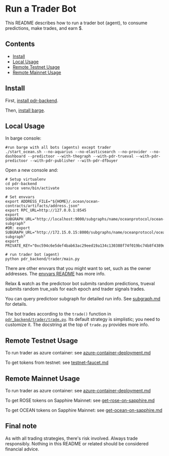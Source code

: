 <!--
Copyright 2023 Ocean Protocol Foundation
SPDX-License-Identifier: Apache-2.0
-->

# Run a Trader Bot

This README describes how to run a trader bot (agent), to consume predictions, make trades, and earn $.

## Contents

- [Install](#install)
- [Local Usage](#local-usage)
- [Remote Testnet Usage](#remote-testnet-usage)
- [Remote Mainnet Usage](#remote-mainnet-usage)


## Install

First, [install pdr-backend](install.md).

Then, [install barge](barge.md#install-barge).

## Local Usage

In barge console:
```console
#run barge with all bots (agents) except trader
./start_ocean.sh --no-aquarius --no-elasticsearch --no-provider --no-dashboard --predictoor --with-thegraph --with-pdr-trueval --with-pdr-predictoor --with-pdr-publisher --with-pdr-dfbuyer
```

Open a new console and:
```
# Setup virtualenv
cd pdr-backend
source venv/bin/activate

# Set envvars
export ADDRESS_FILE="${HOME}/.ocean/ocean-contracts/artifacts/address.json"
export RPC_URL=http://127.0.0.1:8545
export SUBGRAPH_URL="http://localhost:9000/subgraphs/name/oceanprotocol/ocean-subgraph"
#OR: export SUBGRAPH_URL="http://172.15.0.15:8000/subgraphs/name/oceanprotocol/ocean-subgraph"
export PRIVATE_KEY="0xc594c6e5def4bab63ac29eed19a134c130388f74f019bc74b8f4389df2837a58"

# run trader bot (agent)
python pdr_backend/trader/main.py
```

There are other envvars that you might want to set, such as the owner addresses. The [envvars README](./envvars.md) has more info.

Relax & watch as the predictoor bot submits random predictions, trueval submits random true_vals for each epoch and trader signals trades.

You can query predictoor subgraph for detailed run info. See [subgraph.md](subgraph.md) for details.

The bot trades according to the `trade()` function in [`pdr_backend/trader/trade.py`](../pdr_backend/trader/trade.py). Its default strategy is simplistic; you need to customize it. The docstring at the top of `trade.py` provides more info.

## Remote Testnet Usage

To run trader as azure container: see [azure-container-deployment.md](azure-container-deployment.md)

To get tokens from testnet: see [testnet-faucet.md](testnet-faucet.md)

## Remote Mainnet Usage

To run trader as azure container: see [azure-container-deployment.md](azure-container-deployment.md)

To get ROSE tokens on Sapphire Mainnet: see [get-rose-on-sapphire.md](get-rose-on-sapphire.md)

To get OCEAN tokens on Sapphire Mainnet: see [get-ocean-on-sapphire.md](get-ocean-on-sapphire.md)

## Final note

As with all trading strategies, there's risk involved. Always trade responsibly. Nothing in this README or related should be considered financial advice.
